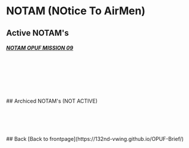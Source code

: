 # NOTAM (NOtice To AirMen)


## Active NOTAM's
##### [NOTAM OPUF MISSION 09](/OPUF-Brief/Docs/NOTAM/NOTAM_09.html)
<br>
<br>
<br>
<br>
<br>
<br>
## Archiced NOTAM's (NOT ACTIVE)
<br>
<br>
<br>
<br>
<br>
<br>
## Back
[Back to frontpage](https://132nd-vwing.github.io/OPUF-Brief/)